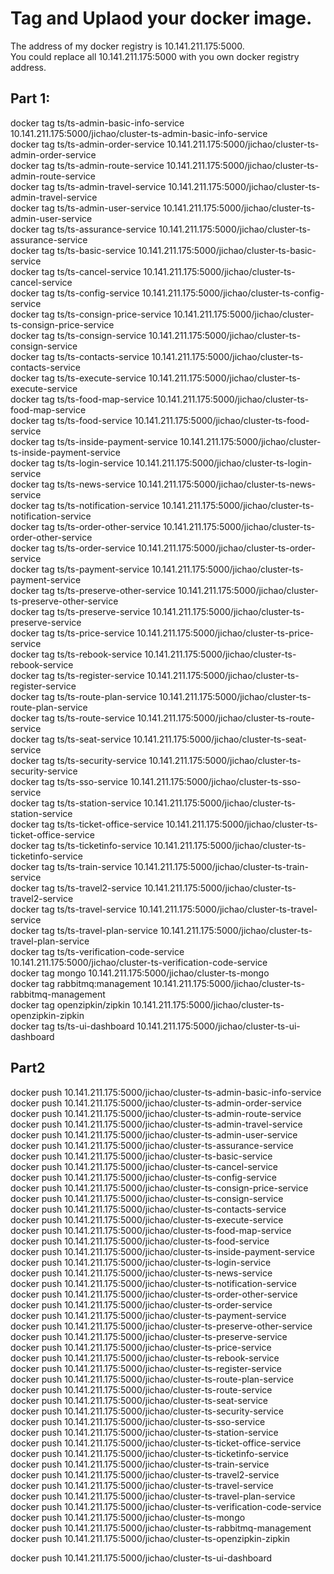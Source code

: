 # Tag and Uplaod your docker image.
The address of my docker registry is 10.141.211.175:5000.    
You could replace all 10.141.211.175:5000 with you own docker registry address.    

## Part 1:
docker tag ts/ts-admin-basic-info-service 10.141.211.175:5000/jichao/cluster-ts-admin-basic-info-service    
docker tag ts/ts-admin-order-service 10.141.211.175:5000/jichao/cluster-ts-admin-order-service    
docker tag ts/ts-admin-route-service 10.141.211.175:5000/jichao/cluster-ts-admin-route-service    
docker tag ts/ts-admin-travel-service 10.141.211.175:5000/jichao/cluster-ts-admin-travel-service    
docker tag ts/ts-admin-user-service 10.141.211.175:5000/jichao/cluster-ts-admin-user-service    
docker tag ts/ts-assurance-service 10.141.211.175:5000/jichao/cluster-ts-assurance-service    
docker tag ts/ts-basic-service 10.141.211.175:5000/jichao/cluster-ts-basic-service    
docker tag ts/ts-cancel-service 10.141.211.175:5000/jichao/cluster-ts-cancel-service    
docker tag ts/ts-config-service 10.141.211.175:5000/jichao/cluster-ts-config-service    
docker tag ts/ts-consign-price-service 10.141.211.175:5000/jichao/cluster-ts-consign-price-service    
docker tag ts/ts-consign-service 10.141.211.175:5000/jichao/cluster-ts-consign-service    
docker tag ts/ts-contacts-service 10.141.211.175:5000/jichao/cluster-ts-contacts-service    
docker tag ts/ts-execute-service 10.141.211.175:5000/jichao/cluster-ts-execute-service    
docker tag ts/ts-food-map-service 10.141.211.175:5000/jichao/cluster-ts-food-map-service    
docker tag ts/ts-food-service 10.141.211.175:5000/jichao/cluster-ts-food-service    
docker tag ts/ts-inside-payment-service 10.141.211.175:5000/jichao/cluster-ts-inside-payment-service    
docker tag ts/ts-login-service 10.141.211.175:5000/jichao/cluster-ts-login-service    
docker tag ts/ts-news-service 10.141.211.175:5000/jichao/cluster-ts-news-service    
docker tag ts/ts-notification-service 10.141.211.175:5000/jichao/cluster-ts-notification-service    
docker tag ts/ts-order-other-service 10.141.211.175:5000/jichao/cluster-ts-order-other-service    
docker tag ts/ts-order-service 10.141.211.175:5000/jichao/cluster-ts-order-service    
docker tag ts/ts-payment-service 10.141.211.175:5000/jichao/cluster-ts-payment-service    
docker tag ts/ts-preserve-other-service 10.141.211.175:5000/jichao/cluster-ts-preserve-other-service    
docker tag ts/ts-preserve-service 10.141.211.175:5000/jichao/cluster-ts-preserve-service    
docker tag ts/ts-price-service 10.141.211.175:5000/jichao/cluster-ts-price-service    
docker tag ts/ts-rebook-service 10.141.211.175:5000/jichao/cluster-ts-rebook-service    
docker tag ts/ts-register-service 10.141.211.175:5000/jichao/cluster-ts-register-service    
docker tag ts/ts-route-plan-service 10.141.211.175:5000/jichao/cluster-ts-route-plan-service    
docker tag ts/ts-route-service 10.141.211.175:5000/jichao/cluster-ts-route-service    
docker tag ts/ts-seat-service 10.141.211.175:5000/jichao/cluster-ts-seat-service    
docker tag ts/ts-security-service 10.141.211.175:5000/jichao/cluster-ts-security-service    
docker tag ts/ts-sso-service 10.141.211.175:5000/jichao/cluster-ts-sso-service    
docker tag ts/ts-station-service 10.141.211.175:5000/jichao/cluster-ts-station-service    
docker tag ts/ts-ticket-office-service 10.141.211.175:5000/jichao/cluster-ts-ticket-office-service    
docker tag ts/ts-ticketinfo-service 10.141.211.175:5000/jichao/cluster-ts-ticketinfo-service    
docker tag ts/ts-train-service 10.141.211.175:5000/jichao/cluster-ts-train-service    
docker tag ts/ts-travel2-service 10.141.211.175:5000/jichao/cluster-ts-travel2-service    
docker tag ts/ts-travel-service 10.141.211.175:5000/jichao/cluster-ts-travel-service    
docker tag ts/ts-travel-plan-service 10.141.211.175:5000/jichao/cluster-ts-travel-plan-service    
docker tag ts/ts-verification-code-service 10.141.211.175:5000/jichao/cluster-ts-verification-code-service    
docker tag mongo 10.141.211.175:5000/jichao/cluster-ts-mongo    
docker tag rabbitmq:management 10.141.211.175:5000/jichao/cluster-ts-rabbitmq-management      
docker tag openzipkin/zipkin 10.141.211.175:5000/jichao/cluster-ts-openzipkin-zipkin    
docker tag ts/ts-ui-dashboard 10.141.211.175:5000/jichao/cluster-ts-ui-dashboard    

## Part2
docker push 10.141.211.175:5000/jichao/cluster-ts-admin-basic-info-service    
docker push 10.141.211.175:5000/jichao/cluster-ts-admin-order-service    
docker push 10.141.211.175:5000/jichao/cluster-ts-admin-route-service    
docker push 10.141.211.175:5000/jichao/cluster-ts-admin-travel-service    
docker push 10.141.211.175:5000/jichao/cluster-ts-admin-user-service    
docker push 10.141.211.175:5000/jichao/cluster-ts-assurance-service    
docker push 10.141.211.175:5000/jichao/cluster-ts-basic-service    
docker push 10.141.211.175:5000/jichao/cluster-ts-cancel-service    
docker push 10.141.211.175:5000/jichao/cluster-ts-config-service    
docker push 10.141.211.175:5000/jichao/cluster-ts-consign-price-service    
docker push 10.141.211.175:5000/jichao/cluster-ts-consign-service    
docker push 10.141.211.175:5000/jichao/cluster-ts-contacts-service    
docker push 10.141.211.175:5000/jichao/cluster-ts-execute-service    
docker push 10.141.211.175:5000/jichao/cluster-ts-food-map-service    
docker push 10.141.211.175:5000/jichao/cluster-ts-food-service    
docker push 10.141.211.175:5000/jichao/cluster-ts-inside-payment-service    
docker push 10.141.211.175:5000/jichao/cluster-ts-login-service    
docker push 10.141.211.175:5000/jichao/cluster-ts-news-service    
docker push 10.141.211.175:5000/jichao/cluster-ts-notification-service    
docker push 10.141.211.175:5000/jichao/cluster-ts-order-other-service    
docker push 10.141.211.175:5000/jichao/cluster-ts-order-service    
docker push 10.141.211.175:5000/jichao/cluster-ts-payment-service    
docker push 10.141.211.175:5000/jichao/cluster-ts-preserve-other-service    
docker push 10.141.211.175:5000/jichao/cluster-ts-preserve-service    
docker push 10.141.211.175:5000/jichao/cluster-ts-price-service    
docker push 10.141.211.175:5000/jichao/cluster-ts-rebook-service    
docker push 10.141.211.175:5000/jichao/cluster-ts-register-service    
docker push 10.141.211.175:5000/jichao/cluster-ts-route-plan-service    
docker push 10.141.211.175:5000/jichao/cluster-ts-route-service    
docker push 10.141.211.175:5000/jichao/cluster-ts-seat-service    
docker push 10.141.211.175:5000/jichao/cluster-ts-security-service    
docker push 10.141.211.175:5000/jichao/cluster-ts-sso-service    
docker push 10.141.211.175:5000/jichao/cluster-ts-station-service    
docker push 10.141.211.175:5000/jichao/cluster-ts-ticket-office-service    
docker push 10.141.211.175:5000/jichao/cluster-ts-ticketinfo-service    
docker push 10.141.211.175:5000/jichao/cluster-ts-train-service    
docker push 10.141.211.175:5000/jichao/cluster-ts-travel2-service    
docker push 10.141.211.175:5000/jichao/cluster-ts-travel-service     
docker push 10.141.211.175:5000/jichao/cluster-ts-travel-plan-service    
docker push 10.141.211.175:5000/jichao/cluster-ts-verification-code-service    
docker push 10.141.211.175:5000/jichao/cluster-ts-mongo       
docker push 10.141.211.175:5000/jichao/cluster-ts-rabbitmq-management       
docker push 10.141.211.175:5000/jichao/cluster-ts-openzipkin-zipkin   

docker push 10.141.211.175:5000/jichao/cluster-ts-ui-dashboard    
 